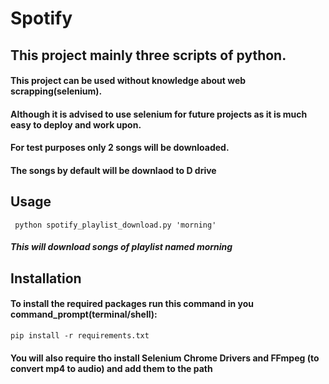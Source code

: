 # Spotify

## This project mainly three scripts of python.

#### This project can be used without knowledge about web scrapping(selenium).
#### Although it is advised to use selenium for future projects as it is much easy to deploy and work upon.
#### For test purposes only 2 songs will be downloaded.
#### The songs by default will be downlaod to D drive

## Usage
``` python spotify_playlist_download.py 'morning'```
##### This will download songs of playlist named morning


## Installation
#### To install the required packages run this command in you command_prompt(terminal/shell):
```pip install -r requirements.txt```
#### You will also require tho install Selenium Chrome Drivers and FFmpeg (to convert mp4 to audio) and add them to the path
